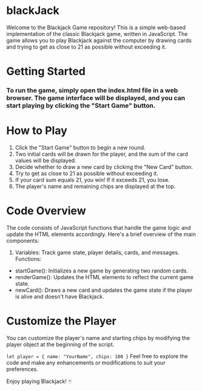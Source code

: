 # blackJack
Welcome to the Blackjack Game repository! This is a simple web-based implementation of the classic Blackjack game, written in JavaScript. The game allows you to play Blackjack against the computer by drawing cards and trying to get as close to 21 as possible without exceeding it.

# Getting Started
### To run the game, simply open the index.html file in a web browser. The game interface will be displayed, and you can start playing by clicking the "Start Game" button.

# How to Play
1. Click the "Start Game" button to begin a new round.
2. Two initial cards will be drawn for the player, and the sum of the card values will be displayed.
3. Decide whether to draw a new card by clicking the "New Card" button.
4. Try to get as close to 21 as possible without exceeding it.
5. If your card sum equals 21, you win! If it exceeds 21, you lose.
6. The player's name and remaining chips are displayed at the top.

# Code Overview
The code consists of JavaScript functions that handle the game logic and update the HTML elements accordingly. Here's a brief overview of the main components:

1. Variables: Track game state, player details, cards, and messages.
Functions:
- startGame(): Initializes a new game by generating two random cards.
- renderGame(): Updates the HTML elements to reflect the current game state.
- newCard(): Draws a new card and updates the game state if the player is alive and doesn't have Blackjack.

# Customize the Player

You can customize the player's name and starting chips by modifying the player object at the beginning of the script.


<code>let player = {
    name: "YourName",
    chips: 100
}</code>
Feel free to explore the code and make any enhancements or modifications to suit your preferences.

Enjoy playing Blackjack! 🃏